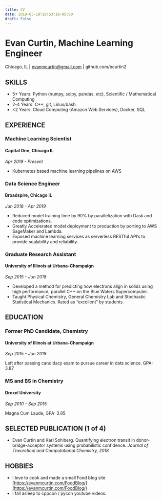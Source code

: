 ```yaml
---
title: CV
date: 2019-05-18T10:53:18-05:00
draft: False
---
```


# Evan Curtin, Machine Learning Engineer

Chicago, IL | [evanmcurtin@gmail.com](mailto:evanmcurtin@gmail.com) | github.com/ecurtin2


## SKILLS



*   5+ Years: Python (numpy, scipy, pandas, etc), Scientific / Mathematical Computing 
*   2-4 Years: C++, git, Linux/bash
*   <2 Years: Cloud Computing (Amazon Web Services), Docker, SQL


## EXPERIENCE


### Machine Learning Scientist


#### Capital One, Chicago IL

_Apr 2019 - Present_



*   Kubernetes based machine learning pipelines on AWS


### Data Science Engineer


#### Broadspire, Chicago IL

_Jun 2018 - Apr 2019_



*   Reduced model training time by 90% by parallelization with Dask and code optimizations.
*   Greatly Accelerated model deployment to production by porting to AWS SageMaker and Lambda.
*   Exposed machine learning services as serverless RESTful API’s to provide scalability and reliability.


### Graduate Research Assistant


#### University of Illinois at Urbana-Champaign

_Sep 2015 - Jun 2018_



*   Developed a method for predicting how electrons align in solids using high performance, parallel C++ on the Blue Waters Supercomputer.
*   Taught Physical Chemistry, General Chemistry Lab and Stochastic Statistical Mechanics. Rated as “excellent” by students.


## EDUCATION


### Former PhD Candidate, Chemistry


#### University of Illinois at Urbana-Champaign

_Sep 2015 - Jun 2018_

Left after passing candidacy exam to pursue career in data science. GPA: 3.87


### MS and BS in Chemistry


#### Drexel University

_Sep 2010 - Sep 2015_

Magna Cum Laude, GPA: 3.85


## SELECTED PUBLICATION (1 of 4)



*   Evan Curtin and Karl Sohlberg. Quantifying electron transit in donor-bridge-acceptor systems using probabilistic confidence. _Journal of Theoretical and Computational Chemistry, 2018_


## HOBBIES



*   I love to cook and made a small Food blog site [https://evanmcurtin.com/FoodBlog/](https://evanmcurtin.com/FoodBlog/)
*   I fall asleep to cppcon / pycon youtube videos.
